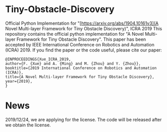 # Tiny-Obstacle-Discovery
Official Python Implementation for "[https://arxiv.org/abs/1904.10161v3](A Novel Multi-layer Framework for Tiny Obstacle Discovery)", ICRA 2019
This repository contains the official python implementation for "A Novel Multi-layer Framework for Tiny Obstacle Discovery". This paper has been accepted by IEEE International Conference on Robotics and Automation (ICRA) 2019. If you find the paper or the code useful, please cite our paper:

```
@INPROCEEDINGS{Xue_ICRA_2019,
author={F. {Xue} and A. {Ming} and M. {Zhou} and Y. {Zhou}},
booktitle={2019 International Conference on Robotics and Automation (ICRA)},
title={A Novel Multi-layer Framework for Tiny Obstacle Discovery},
year={2019},
}
```

# News

2019/12/24, we are applying for the license.
The code will be released after we obtain the license.
